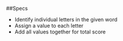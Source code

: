 
##Specs
* Identify individual letters in the given word
* Assign a value to each letter
* Add all values together for total score
